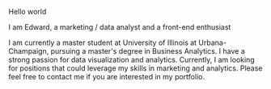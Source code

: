 Hello world

I am Edward, a marketing / data analyst and a front-end enthusiast

I am currently a master student at University of Illinois at Urbana-Champaign, pursuing a master's degree in Business Analytics. I have a strong passion for data visualization and analytics. 
Currently, I am looking for positions that could leverage my skills in marketing and analytics. Please feel free to contact me if you are interested in my portfolio.


<!---
ShiiCSY/ShiiCSY is a ✨ special ✨ repository because its `README.md` (this file) appears on your GitHub profile.
You can click the Preview link to take a look at your changes.
--->
